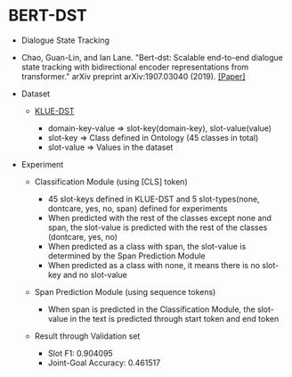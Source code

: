 # BERT-DST

  * Dialogue State Tracking

  * Chao, Guan-Lin, and Ian Lane. "Bert-dst: Scalable end-to-end dialogue state tracking with bidirectional encoder representations from transformer." arXiv preprint arXiv:1907.03040 (2019). [[Paper]](https://arxiv.org/abs/1907.03040)

  * Dataset

    * [KLUE-DST](https://klue-benchmark.com/tasks/73/overview/description)

        * domain-key-value => slot-key(domain-key), slot-value(value)
        * slot-key => Class defined in Ontology (45 classes in total)
        * slot-value => Values in the dataset

  * Experiment

    * Classification Module (using [CLS] token)

        * 45 slot-keys defined in KLUE-DST and 5 slot-types(none, dontcare, yes, no, span) defined for experiments
        * When predicted with the rest of the classes except none and span, the slot-value is predicted with the rest of the classes (dontcare, yes, no)
        * When predicted as a class with span, the slot-value is determined by the Span Prediction Module
        * When predicted as a class with none, it means there is no slot-key and no slot-value

    * Span Prediction Module (using sequence tokens)

        * When span is predicted in the Classification Module, the slot-value in the text is predicted through start token and end token
        
    * Result through Validation set
        *  Slot F1: 0.904095
        *  Joint-Goal Accuracy: 0.461517
